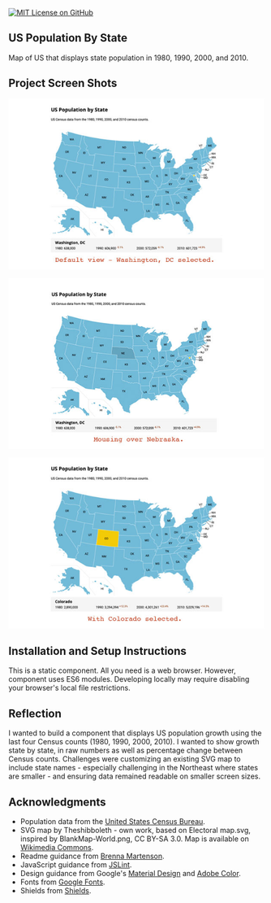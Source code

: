 [![MIT License on GitHub](https://img.shields.io/github/license/seankelliher/us-population-by-state?style=flat-square)](/LICENSE.txt)
## US Population By State

Map of US that displays state population in 1980, 1990, 2000, and 2010.

## Project Screen Shots

![screen shot of project](/screenshots/us-population-by-state-screenshot1.jpg)

![screen shot of project](/screenshots/us-population-by-state-screenshot2.jpg)

![screen shot of project](/screenshots/us-population-by-state-screenshot3.jpg)

## Installation and Setup Instructions

This is a static component. All you need is a web browser. However, component uses ES6 modules. Developing locally may require disabling your browser's local file restrictions.

## Reflection

I wanted to build a component that displays US population growth using the last four Census counts (1980, 1990, 2000, 2010). I wanted to show growth state by state, in raw numbers as well as percentage change between Census counts. Challenges were customizing an existing SVG map to include state names - especially challenging in the Northeast where states are smaller - and ensuring data remained readable on smaller screen sizes.

## Acknowledgments

* Population data from the [United States Census Bureau](https://www.census.gov).
* SVG map by Theshibboleth - own work, based on Electoral map.svg, inspired by BlankMap-World.png, CC BY-SA 3.0. Map is available on [Wikimedia Commons](https://commons.wikimedia.org/w/index.php?curid=941237).
* Readme guidance from [Brenna Martenson](https://gist.github.com/martensonbj/6bf2ec2ed55f5be723415ea73c4557c4).
* JavaScript guidance from [JSLint](http://jslint.com).
* Design guidance from Google's [Material Design](https://material.io/design) and [Adobe Color](https://color.adobe.com/trends).
* Fonts from [Google Fonts](https://fonts.google.com).
* Shields from [Shields](https://shields.io).